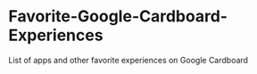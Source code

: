 # Favorite-Google-Cardboard-Experiences
List of apps and other favorite experiences on Google Cardboard
